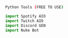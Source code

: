 ```bash
Python Tools (FREE TO USE)
```

```py
import Spotify AIO
import Twitch AIO
import Discord GEN
import Nuke Bot
```
